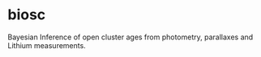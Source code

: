 # biosc
Bayesian Inference of open cluster ages from photometry, parallaxes and Lithium measurements.
